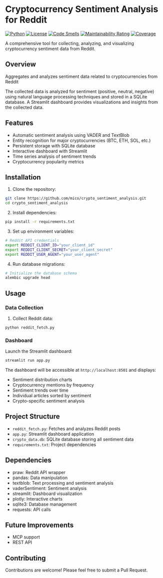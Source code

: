 # Cryptocurrency Sentiment Analysis for Reddit

[![Python](https://img.shields.io/badge/python-3.10%2B-blue)](https://www.python.org/downloads/)
[![License](https://img.shields.io/badge/license-MIT-green)](https://opensource.org/licenses/MIT)
[![Code Smells](https://sonarcloud.io/api/project_badges/measure?project=mico_crypto_sentiment_analysis&metric=code_smells)](https://sonarcloud.io/summary/new_code?id=mico_crypto_sentiment_analysis)
[![Maintainability Rating](https://sonarcloud.io/api/project_badges/measure?project=mico_crypto_sentiment_analysis&metric=sqale_rating)](https://sonarcloud.io/dashboard?id=mico_crypto_sentiment_analysis)
[![Coverage](https://sonarcloud.io/api/project_badges/measure?project=mico_crypto_sentiment_analysis&metric=coverage)](https://sonarcloud.io/dashboard?id=mico_crypto_sentiment_analysis)

A comprehensive tool for collecting, analyzing, and visualizing cryptocurrency sentiment data from Reddit.

## Overview

Aggregates and analyzes sentiment data related to cryptocurrencies from Reddit

The collected data is analyzed for sentiment (positive, neutral, negative) using natural language processing techniques and stored in a SQLite database. A Streamlit dashboard provides visualizations and insights from the collected data.

## Features

- Automatic sentiment analysis using VADER and TextBlob
- Entity recognition for major cryptocurrencies (BTC, ETH, SOL, etc.)
- Persistent storage with SQLite database
- Interactive dashboard with Streamlit
- Time series analysis of sentiment trends
- Cryptocurrency popularity metrics

## Installation

1. Clone the repository:
```bash
git clone https://github.com/mico/crypto_sentiment_analysis.git
cd crypto_sentiment_analysis
```

2. Install dependencies:
```bash
pip install -r requirements.txt
```

3. Set up environment variables:
```bash
# Reddit API credentials
export REDDIT_CLIENT_ID="your_client_id"
export REDDIT_CLIENT_SECRET="your_client_secret"
export REDDIT_USER_AGENT="your_user_agent"
```

4. Run database migrations:
```bash
# Initialize the database schema
alembic upgrade head
```

## Usage

### Data Collection

1. Collect Reddit data:
```bash
python reddit_fetch.py
```

### Dashboard

Launch the Streamlit dashboard:
```bash
streamlit run app.py
```

The dashboard will be accessible at `http://localhost:8501` and displays:
- Sentiment distribution charts
- Cryptocurrency mentions by frequency
- Sentiment trends over time
- Individual articles sorted by sentiment
- Crypto-specific sentiment analysis

## Project Structure

- `reddit_fetch.py`: Fetches and analyzes Reddit posts
- `app.py`: Streamlit dashboard application
- `crypto_data.db`: SQLite database storing all sentiment data
- `requirements.txt`: Project dependencies

## Dependencies

- praw: Reddit API wrapper
- pandas: Data manipulation
- textblob: Text processing and sentiment analysis
- vaderSentiment: Sentiment analysis
- streamlit: Dashboard visualization
- plotly: Interactive charts
- sqlite3: Database management
- requests: API calls

## Future Improvements

- MCP support
- REST API

## Contributing

Contributions are welcome! Please feel free to submit a Pull Request.